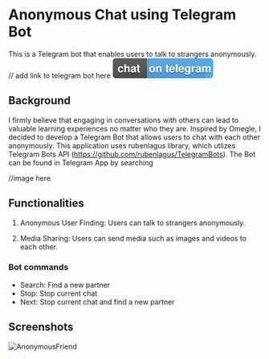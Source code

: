 # Anonymous Chat using Telegram Bot

This is a Telegram bot that enables users to talk to strangers anonymously.
// add link to telegram bot here
[![Telegram](/TelegramBots.svg)](https://t.me/AnonymousChatProjectBot)


## Background
I firmly believe that engaging in conversations with others can lead to valuable learning experiences no matter who they are. Inspired by Omegle, I decided to develop a Telegram Bot that allows users to chat with each other anonymously. This application uses rubenlagus library, which utlizes Telegram Bots API (https://github.com/rubenlagus/TelegramBots). The Bot can be found in Telegram App by searching 

//image here

## Functionalities
1. Anonymous User Finding: Users can talk to strangers anonymously. 

2. Media Sharing: Users can send media such as images and videos to each other.

### Bot commands
* Search: Find a new partner
* Stop: Stop current chat
* Next: Stop current chat and find a new partner
   
## Screenshots
![AnonymousFriend](https://github.com/sjadrian/anonymous-chat-telegram-bot/assets/93874977/9c2e5c38-383d-468c-bc63-4ea9800c073f)


